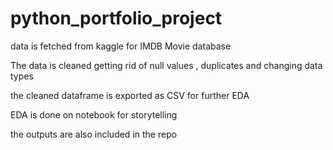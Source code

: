# python_portfolio_project
data is fetched from kaggle for IMDB Movie database

The data is cleaned getting rid of null values , duplicates and changing data types

the cleaned dataframe is exported as CSV for further EDA

EDA is done on notebook for storytelling

the outputs are also included in the repo
